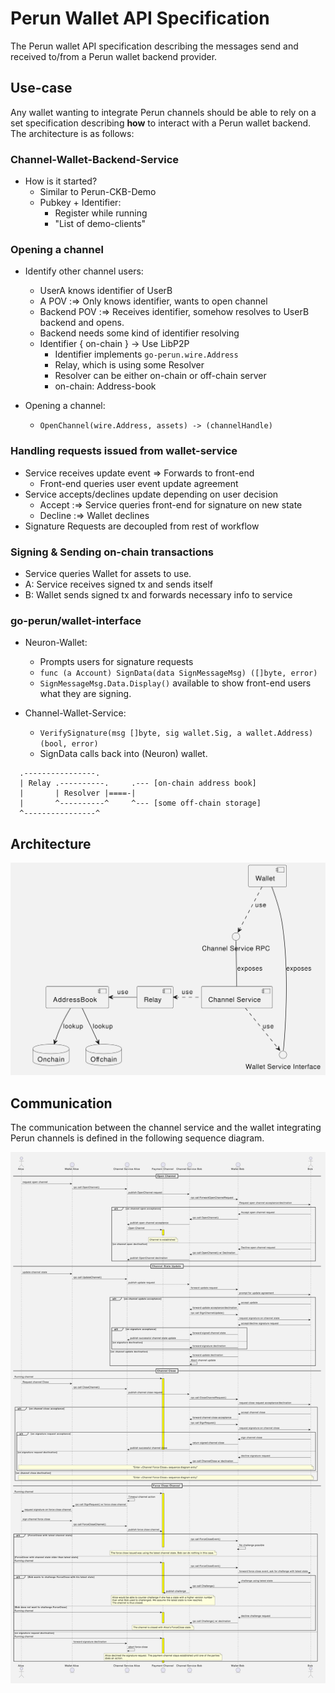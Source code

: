 # Perun Wallet API Specification

The Perun wallet API specification describing the messages send and received
to/from a Perun wallet backend provider.

## Use-case

Any wallet wanting to integrate Perun channels should be able to rely on a
set specification describing **how** to interact with a Perun wallet backend.
The architecture is as follows:

### Channel-Wallet-Backend-Service
* How is it started?
  * Similar to Perun-CKB-Demo
  * Pubkey + Identifier:
    * Register while running
    * "List of demo-clients"

### Opening a channel
* Identify other channel users:
  * UserA knows identifier of UserB
  * A POV :=> Only knows identifier, wants to open channel
  * Backend POV :=> Receives identifier, somehow resolves to UserB
                    backend and opens.
  - Backend needs some kind of identifier resolving
  - Identifier { on-chain } -> Use LibP2P
    - Identifier implements `go-perun.wire.Address`
    - Relay, which is using some Resolver
    - Resolver can be either on-chain or off-chain server
    - on-chain: Address-book

* Opening a channel:
  * `OpenChannel(wire.Address, assets) -> (channelHandle)`

### Handling requests issued from wallet-service
* Service receives update event => Forwards to front-end
  - Front-end queries user event update agreement
* Service accepts/declines update depending on user decision
  - Accept :=> Service queries front-end for signature on new state
  - Decline :=> Wallet declines
* Signature Requests are decoupled from rest of workflow

### Signing & Sending on-chain transactions
* Service queries Wallet for assets to use.
* A: Service receives signed tx and sends itself
* B: Wallet sends signed tx and forwards necessary info to service

### go-perun/wallet-interface
* Neuron-Wallet:
  * Prompts users for signature requests
  * `func (a Account) SignData(data SignMessageMsg) ([]byte, error)`
  * `SignMessageMsg.Data.Display()` available to show front-end users what they are signing.

* Channel-Wallet-Service:
  * `VerifySignature(msg []byte, sig wallet.Sig, a wallet.Address) (bool, error)`
  * SignData calls back into (Neuron) wallet.

```
  .----------------.
  | Relay .----------.     .--- [on-chain address book]
  |       | Resolver |====-|
  |       ^----------^     ^--- [some off-chain storage]
  ^----------------^
```

## Architecture

![architecture](./resources/spec-architecture.jpg)

## Communication

The communication between the channel service and the wallet integrating Perun
channels is defined in the following sequence diagram.

![sequence-diagram](./resources/spec-sequence.jpg)
